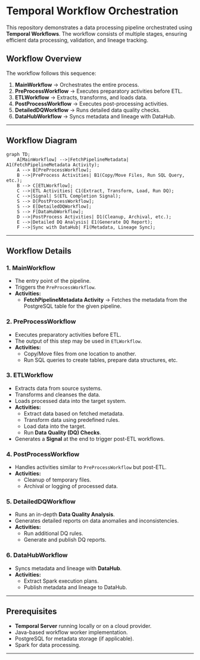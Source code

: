 # Temporal Workflow Orchestration

This repository demonstrates a data processing pipeline orchestrated using **Temporal Workflows**. The workflow consists of multiple stages, ensuring efficient data processing, validation, and lineage tracking.

## Workflow Overview

The workflow follows this sequence:

1. **MainWorkflow** → Orchestrates the entire process.
2. **PreProcessWorkflow** → Executes preparatory activities before ETL.
3. **ETLWorkflow** → Extracts, transforms, and loads data.
4. **PostProcessWorkflow** → Executes post-processing activities.
5. **DetailedDQWorkflow** → Runs detailed data quality checks.
6. **DataHubWorkflow** → Syncs metadata and lineage with DataHub.

---

## Workflow Diagram

```mermaid
graph TD;
    A[MainWorkflow] -->|FetchPipelineMetadata| A1(FetchPipelineMetadata Activity);
    A --> B[PreProcessWorkflow];
    B -->|PreProcess Activities| B1(Copy/Move Files, Run SQL Query, etc.);
    B --> C[ETLWorkflow];
    C -->|ETL Activities| C1(Extract, Transform, Load, Run DQ);
    C -->|Signal| S(ETL Completion Signal);
    S --> D[PostProcessWorkflow];
    S --> E[DetailedDQWorkflow];
    S --> F[DataHubWorkflow];
    D -->|PostProcess Activities| D1(Cleanup, Archival, etc.);
    E -->|Detailed DQ Analysis| E1(Generate DQ Report);
    F -->|Sync with DataHub| F1(Metadata, Lineage Sync);
```

---

## Workflow Details

### 1. **MainWorkflow**
- The entry point of the pipeline.
- Triggers the `PreProcessWorkflow`.
- **Activities:**
    - **FetchPipelineMetadata Activity** → Fetches the metadata from the PostgreSQL table for the given pipeline.

### 2. **PreProcessWorkflow**
- Executes preparatory activities before ETL.
- The output of this step may be used in `ETLWorkflow`.
- **Activities:**
    - Copy/Move files from one location to another.
    - Run SQL queries to create tables, prepare data structures, etc.

### 3. **ETLWorkflow**
- Extracts data from source systems.
- Transforms and cleanses the data.
- Loads processed data into the target system.
- **Activities:**
    - Extract data based on fetched metadata.
    - Transform data using predefined rules.
    - Load data into the target.
    - Run **Data Quality (DQ) Checks**.
- Generates a **Signal** at the end to trigger post-ETL workflows.

### 4. **PostProcessWorkflow**
- Handles activities similar to `PreProcessWorkflow` but post-ETL.
- **Activities:**
    - Cleanup of temporary files.
    - Archival or logging of processed data.

### 5. **DetailedDQWorkflow**
- Runs an in-depth **Data Quality Analysis**.
- Generates detailed reports on data anomalies and inconsistencies.
- **Activities:**
    - Run additional DQ rules.
    - Generate and publish DQ reports.

### 6. **DataHubWorkflow**
- Syncs metadata and lineage with **DataHub**.
- **Activities:**
    - Extract Spark execution plans.
    - Publish metadata and lineage to DataHub.

---

## Prerequisites

- **Temporal Server** running locally or on a cloud provider.
- Java-based workflow worker implementation.
- PostgreSQL for metadata storage (if applicable).
- Spark for data processing.

---